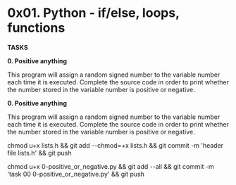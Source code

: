 # 0x01. Python - if/else, loops, functions

<strong>TASKS</strong>

<b>0. Positive anything</b>

<p>This program will assign a random signed number to the variable number each time it is executed. Complete the source code in order to print whether the number stored in the variable number is positive or negative.</p>

<b>0. Positive anything</b>


<p>This program will assign a random signed number to the variable number each time it is executed. Complete the source code in order to print whether the number stored in the variable number is positive or negative.</p>

chmod u+x lists.h && git add --chmod=+x lists.h && git commit -m 'header file lists.h' && git push

chmod u+x 0-positive_or_negative.py && git add --all && git commit -m 'task 00 0-positive_or_negative.py' && git push
